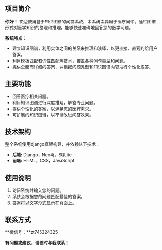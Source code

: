 ## 项目简介

**你好！** 欢迎使用基于知识图谱的问答系统。本系统主要用于医疗问诊，通过图谱形式对医学知识的整理和推理，能够快速准确地回答您的医学问题。

**系统特点：**

* 建立知识图谱，利用实体之间的关系来推理和演绎，以更直接、直观的给用户答案。
* 利用模板匹配和词性匹配等技术，覆盖各种问句类型和问题。
* 提供全面而详细的答案，并根据问题类型和知识图谱内容进行个性化应答。

## 主要功能

* 回答医疗相关问题。
* 利用知识图谱进行深度推理，解答专业问题。
* 提供个性化的答案，以满足您的医疗需求。
* 可扩展的知识图谱，以不断改进问答效果。


## 技术架构

整个系统使用django框架构建，并依赖以下技术：

* **后端:** Django，Neo4j，SQLite 
* **前端:** HTML，CSS，JavaScript


## 使用说明

1. 访问系统并输入您的问题。
2. 系统会根据您的问题匹配最佳的答案。
3. 答案将以文字形式显示在页面上。

## 联系方式

**微信号：**zt745324325

**有问题或建议，请随时与我联系！**